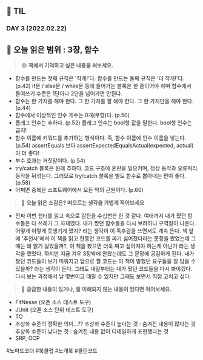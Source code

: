 ## :pencil: TIL  
### DAY 3 (2022.02.22)
:book: 오늘 읽은 범위 : 3장, 함수
---
> :smile: **책에서 기억하고 싶은 내용을 써보세요.**
 - 함수를 만드는 첫째 규칙은 '작게!'다. 함수를 만드는 둘째 규칙은 '더 작게!'다. (p.42) 
 if문 / else문 / while문 등에 들어가는 블록은 한 줄이어야 하며 함수에서 들여쓰기 수준은 1단이나 2단을 넘어가면 안된다.
 - 함수는 한 가지를 해야 한다. 그 한 가지를 잘 해야 한다. 그 한 가지만을 해야 한다. (p.44)
 - 함수에서 이상적인 인수 개수는 0개(무항)다. (p.50)
 - 플래그 인수는 추하다. (p.52)
 플래그 인수는 bool형 값을 말한다. bool형 인수는 금지!
 - 함수 이름에 키워드를 추가하는 형식이다. 즉, 함수 이름에 인수 이름을 넣는다. (p.54)
 assertEquals 보다 assertExpectedEqualsActual(expected, actual)이 더 좋다!
 - 부수 효과는 거짓말이다. (p.54)
 - try/catch 블록은 원래 추하다. 코드 구조에 혼란을 일으키며, 정상 동작과 오류처리 동작을 뒤섞는다. 그러므로 try/catch 블록을 별도 함수로 뽑아내는 편이 좋다. (p.58)
 - 어쩌면 중복은 소프트웨어에서 모든 악의 근원이다. (p.60)
 
 
> :thinking: **오늘 읽은 소감은? 떠오르는 생각을 가볍게 적어보세요**
 - 진짜 이번 챕터를 읽고 속으로 감탄을 수십번은 한 것 같다. 여태까지 내가 짰던 함수들은 다 쓰레기 그 자체였다. 내가 짰던 함수들을 다시 보려하니 구역질이 나온다.
   어떻게 이렇게 못생기게 짰지? 라는 생각이 이 독후감을 쓰면서도 계속 든다. 책 앞에 '추천사'에서 이 책을 읽고 한동안 코드를 짜기 싫어졌다라는 문장을 봤었는데 그 때는 왜 읽기 싫었을까?, 이 책을 봤으면 더욱 짜고 싶어져야 하는게 아닌가 라는 생각을 했었다. 하지만 지금 겨우 3장밖에 안왔는데도 그 문장에 공감하게 된다. 내가 짰던 코드들이 보기 미워지고 앞으로 짤 코드는 이 책이 말했던 요구들을 잘 담을 수 있을까? 라는 생각이 든다. 그래도 내일부터는 내가 짰던 코드들을 다시 봐야겠다. 다시 보는 과정에서 날 몇번이고 때릴 수 있지만 그래도 보면서 직접 고치고 싶다.  

> :mag_right: **궁금한 내용이 있거나, 잘 이해되지 않는 내용이 있다면 적어보세요.**
 - FitNesse (오픈 소스 테스트 도구)
 - JUnit (오픈 소스 단위 테스트 도구)
 - TO
 - 추상화 수준의 정확한 의미...??
 추상화 수준이 높다는 것 : 숨겨진 내용이 많다는 것
 추상화 수준이 낮다는 것 : 숨겨진 내용 없이 디테일하게 표현했다는 것
 - SRP, OCP


#노마드코더 #북클럽 #노개북 #클린코드
